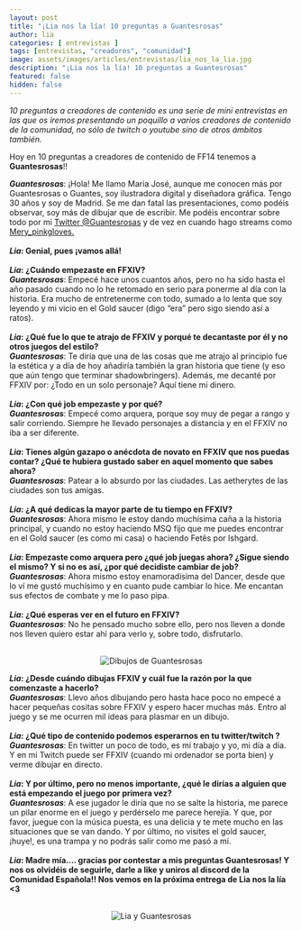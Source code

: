 ```yaml
---
layout: post
title: "¡Lia nos la lía! 10 preguntas a Guantesrosas"
author: lia
categories: [ entrevistas ]
tags: [entrevistas, "creadores", "comunidad"]
image: assets/images/articles/entrevistas/lia_nos_la_lia.jpg
description: "¡Lia nos la lía! 10 preguntas a Guantesrosas"
featured: false
hidden: false
---
```

*10 preguntas a creadores de contenido es una serie de mini entrevistas en las que os iremos presentando un poquillo a varios creadores de contenido de la comunidad, no sólo de twitch o youtube sino de otros ámbitos también.*

Hoy en 10 preguntas a creadores de contenido de FF14 tenemos a **Guantesrosas**!!



<div class="card">
  <div class="card-body">
    <i><b>Guantesrosas</b></i>: ¡Hola! Me llamo Maria José, aunque me conocen más por Guantesrosas o Guantes, soy ilustradora digital y diseñadora gráfica. Tengo 30 años y soy de Madrid. Se me dan fatal las presentaciones, como podéis observar, soy más de dibujar que de escribir. Me podéis encontrar sobre todo por mi <a href="https://twitter.com/Guantesrosas" target="_blank">Twitter @Guantesrosas</a> y de vez en cuando hago streams como <a href="https://www.twitch.tv/mery_pinkgloves" target="_blank">Mery_pinkgloves.</a>
  </div>
</div>

<br/>

<div class="card">
  <div class="card-header">
     <b><i>Lia</i>: Genial, pues ¡vamos allá!</b>
  </div>
</div>

<br/>

<div class="card">
  <div class="card-header">
     <b><i>Lia</i>: ¿Cuándo empezaste en FFXIV?</b>
  </div>
  <div class="card-body">
    <i><b>Guantesrosas</b></i>: Empecé hace unos cuantos años, pero no ha sido hasta el año pasado cuando no lo he retomado en serio para ponerme al día con la historia. Era mucho de entretenerme con todo, sumado a lo lenta que soy leyendo y mi vicio en el Gold saucer (digo “era” pero sigo siendo así a ratos).
  </div>
</div>

<br/>

<div class="card">
  <div class="card-header">
     <b><i>Lia</i>: ¿Qué fue lo que te atrajo de FFXIV y porqué te decantaste por él y no otros juegos del estilo?</b>
  </div>
  <div class="card-body">
    <i><b>Guantesrosas</b></i>: Te diría que una de las cosas que me atrajo al principio fue la estética y a día de hoy añadiría también la gran historia que tiene (y eso que aún tengo que terminar shadowbringers). Además, me decanté por FFXIV por: ¿Todo en un solo personaje? Aquí tiene mi dinero.
  </div>
</div>

<br/>


<div class="card">
  <div class="card-header">
     <b><i>Lia</i>: ¿Con qué job empezaste y por qué?</b>
  </div>
  <div class="card-body">
    <i><b>Guantesrosas</b></i>: Empecé como arquera, porque soy muy de pegar a rango y salir corriendo. Siempre he llevado personajes a distancia y en el FFXIV no iba a ser diferente.
  </div>    
</div>

<br/>

<div class="card">
  <div class="card-header">
     <b><i>Lia</i>: Tienes algún gazapo o anécdota de novato en FFXIV que nos puedas contar? ¿Qué te hubiera gustado saber en aquel momento que sabes ahora?</b>
  </div>
  <div class="card-body">
    <i><b>Guantesrosas</b></i>: Patear a lo absurdo por las ciudades. Las aetherytes de las ciudades son tus amigas. 
  </div>
</div>

<br/>

<div class="card">
  <div class="card-header">
     <b><i>Lia</i>: ¿A qué dedicas la mayor parte de tu tiempo en FFXIV?</b>
  </div>
  <div class="card-body">
    <i><b>Guantesrosas</b></i>: Ahora mismo le estoy dando muchísima caña a la historia principal, y cuando no estoy haciendo MSQ fijo que me puedes encontrar en el Gold saucer (es como mi casa) o haciendo Fetês por Ishgard.
  </div>
</div>

<br/>

<div class="card">
  <div class="card-header">
     <b><i>Lia</i>: Empezaste como arquera pero ¿qué job juegas ahora? ¿Sigue siendo el mismo? Y si no es así, ¿por qué decidiste cambiar de job?</b>
  </div>
  <div class="card-body">
    <i><b>Guantesrosas</b></i>: Ahora mismo estoy enamoradisima del Dancer, desde que lo ví me gustó muchísimo y en cuanto pude cambiar lo hice. Me encantan sus efectos de combate y me lo paso pipa.
  </div>
</div>

<br/>

<div class="card">
  <div class="card-header">
     <b><i>Lia</i>: ¿Qué esperas ver en el futuro en FFXIV?</b>
  </div>
  <div class="card-body">
    <i><b>Guantesrosas</b></i>: No he pensado mucho sobre ello, pero nos lleven a donde nos lleven quiero estar ahí para verlo y, sobre todo, disfrutarlo.
  </div>
</div>

<br/>

<p align="center"><img src="{{ site.baseurl }}/assets/images/articles/entrevistas/lia_guantesrosas/arte.jpg" alt="Dibujos de Guantesrosas"/></p>

<div class="card">
  <div class="card-header">
     <b><i>Lia</i>: ¿Desde cuándo dibujas FFXIV y cuál fue la razón por la que comenzaste a hacerlo?</b>
  </div>
  <div class="card-body">
    <i><b>Guantesrosas</b></i>: Llevo años dibujando pero hasta hace poco no empecé a hacer pequeñas cositas sobre FFXIV y espero hacer muchas más. Entro al juego y se me ocurren mil ideas para plasmar en un dibujo.
  </div>
</div>

<br/>

<div class="card">
  <div class="card-header">
     <b><i>Lia</i>: ¿Qué tipo de contenido podemos esperarnos en tu twitter/twitch ?</b>
  </div>
  <div class="card-body"><i><b>Guantesrosas</b></i>: En twitter un poco de todo, es mi trabajo y yo, mi día a día. Y en mi Twitch puede ser FFXIV (cuando mi ordenador se porta bien) y verme dibujar en directo.
  </div>
</div>

<br/>

<div class="card">
  <div class="card-header">
     <b><i>Lia</i>: Y por último, pero no menos importante, ¿qué le dirías a alguien que está empezando el juego por primera vez?</b>
  </div>
  <div class="card-body"><i><b>Guantesrosas</b></i>: A ese jugador le diría que no se salte la historia, me parece un pilar enorme en el juego y perdérselo me parece herejía. Y que, por favor, juegue con la música puesta, es una delicia y te mete mucho en las situaciones que se van dando. Y por último, no visites el gold saucer, ¡huye!, es una trampa y no podrás salir como me pasó a mí.
</div>

<br/>

<div class="card">
  <div class="card-header">
     <b><i>Lia</i>: Madre mía…. gracias por contestar a mis preguntas Guantesrosas! Y nos os olvidéis de seguirle, darle a like y uniros al discord de la Comunidad Española!! Nos vemos en la próxima entrega de Lia nos la lía <3</b>
  </div>
</div>

<br/>

<p align="center"><img src="{{ site.baseurl }}/assets/images/articles/entrevistas/lia_guantesrosas/lia_guantesrosas.jpg" alt="Lia y Guantesrosas"/></p>
